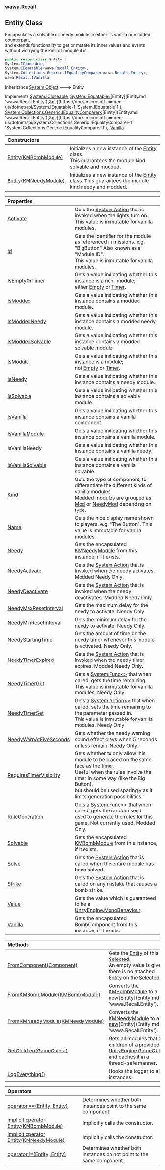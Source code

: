 ### [wawa.Recall](wawa.Recall.md 'wawa.Recall')

## Entity Class

Encapsulates a solvable or needy module in either its vanilla or modded counterpart,  
and extends functionality to get or mutate its inner values and events without worrying the kind of module it is.

```csharp
public sealed class Entity :
System.ICloneable,
System.IEquatable<wawa.Recall.Entity>,
System.Collections.Generic.IEqualityComparer<wawa.Recall.Entity>,
wawa.Recall.IVanilla
```

Inheritance [System.Object](https://docs.microsoft.com/en-us/dotnet/api/System.Object 'System.Object') &#129106; Entity

Implements [System.ICloneable](https://docs.microsoft.com/en-us/dotnet/api/System.ICloneable 'System.ICloneable'), [System.IEquatable&lt;](https://docs.microsoft.com/en-us/dotnet/api/System.IEquatable-1 'System.IEquatable`1')[Entity](Entity.md 'wawa.Recall.Entity')[&gt;](https://docs.microsoft.com/en-us/dotnet/api/System.IEquatable-1 'System.IEquatable`1'), [System.Collections.Generic.IEqualityComparer&lt;](https://docs.microsoft.com/en-us/dotnet/api/System.Collections.Generic.IEqualityComparer-1 'System.Collections.Generic.IEqualityComparer`1')[Entity](Entity.md 'wawa.Recall.Entity')[&gt;](https://docs.microsoft.com/en-us/dotnet/api/System.Collections.Generic.IEqualityComparer-1 'System.Collections.Generic.IEqualityComparer`1'), [IVanilla](IVanilla.md 'wawa.Recall.IVanilla')

| Constructors | |
| :--- | :--- |
| [Entity(KMBombModule)](Entity..ctor(KMBombModule).md 'wawa.Recall.Entity.Entity(KMBombModule)') | Initializes a new instance of the [Entity](Entity.md 'wawa.Recall.Entity') class.<br/>This guarantees the module kind solvable and modded. |
| [Entity(KMNeedyModule)](Entity..ctor(KMNeedyModule).md 'wawa.Recall.Entity.Entity(KMNeedyModule)') | Initializes a new instance of the [Entity](Entity.md 'wawa.Recall.Entity') class. This guarantees the module kind needy and modded. |

| Properties | |
| :--- | :--- |
| [Activate](Entity.Activate.md 'wawa.Recall.Entity.Activate') | Gets the [System.Action](https://docs.microsoft.com/en-us/dotnet/api/System.Action 'System.Action') that is invoked when the lights turn on.<br/>This value is immutable for vanilla modules. |
| [Id](Entity.Id.md 'wawa.Recall.Entity.Id') | Gets the identifier for the module as referenced in missions. e.g. "BigButton" Also known as a "Module ID".<br/>This value is immutable for vanilla modules. |
| [IsEmptyOrTimer](Entity.IsEmptyOrTimer.md 'wawa.Recall.Entity.IsEmptyOrTimer') | Gets a value indicating whether this instance is a non-module;<br/>either [Empty](Modules.md#wawa.Recall.Modules.Empty 'wawa.Recall.Modules.Empty') or [Timer](Modules.md#wawa.Recall.Modules.Timer 'wawa.Recall.Modules.Timer'). |
| [IsModded](Entity.IsModded.md 'wawa.Recall.Entity.IsModded') | Gets a value indicating whether this instance contains a modded module. |
| [IsModdedNeedy](Entity.IsModdedNeedy.md 'wawa.Recall.Entity.IsModdedNeedy') | Gets a value indicating whether this instance contains a modded needy module. |
| [IsModdedSolvable](Entity.IsModdedSolvable.md 'wawa.Recall.Entity.IsModdedSolvable') | Gets a value indicating whether this instance contains a modded solvable module. |
| [IsModule](Entity.IsModule.md 'wawa.Recall.Entity.IsModule') | Gets a value indicating whether this instance is a module;<br/>not [Empty](Modules.md#wawa.Recall.Modules.Empty 'wawa.Recall.Modules.Empty') or [Timer](Modules.md#wawa.Recall.Modules.Timer 'wawa.Recall.Modules.Timer'). |
| [IsNeedy](Entity.IsNeedy.md 'wawa.Recall.Entity.IsNeedy') | Gets a value indicating whether this instance contains a needy module. |
| [IsSolvable](Entity.IsSolvable.md 'wawa.Recall.Entity.IsSolvable') | Gets a value indicating whether this instance contains a solvable module. |
| [IsVanilla](Entity.IsVanilla.md 'wawa.Recall.Entity.IsVanilla') | Gets a value indicating whether this instance contains a vanilla component. |
| [IsVanillaModule](Entity.IsVanillaModule.md 'wawa.Recall.Entity.IsVanillaModule') | Gets a value indicating whether this instance contains a vanilla module. |
| [IsVanillaNeedy](Entity.IsVanillaNeedy.md 'wawa.Recall.Entity.IsVanillaNeedy') | Gets a value indicating whether this instance contains a vanilla needy. |
| [IsVanillaSolvable](Entity.IsVanillaSolvable.md 'wawa.Recall.Entity.IsVanillaSolvable') | Gets a value indicating whether this instance contains a vanilla solvable. |
| [Kind](Entity.Kind.md 'wawa.Recall.Entity.Kind') | Gets the type of component, to differentiate the different kinds of vanilla modules.<br/>Modded modules are grouped as [Mod](Modules.md#wawa.Recall.Modules.Mod 'wawa.Recall.Modules.Mod') or [NeedyMod](Modules.md#wawa.Recall.Modules.NeedyMod 'wawa.Recall.Modules.NeedyMod') depending on type. |
| [Name](Entity.Name.md 'wawa.Recall.Entity.Name') | Gets the nice display name shown to players. e.g. "The Button". This value is immutable for vanilla modules. |
| [Needy](Entity.Needy.md 'wawa.Recall.Entity.Needy') | Gets the encapsulated [KMNeedyModule](https://docs.microsoft.com/en-us/dotnet/api/KMNeedyModule 'KMNeedyModule') from this instance, if it exists. |
| [NeedyActivate](Entity.NeedyActivate.md 'wawa.Recall.Entity.NeedyActivate') | Gets the [System.Action](https://docs.microsoft.com/en-us/dotnet/api/System.Action 'System.Action') that is invoked when the needy activates. Modded Needy Only. |
| [NeedyDeactivate](Entity.NeedyDeactivate.md 'wawa.Recall.Entity.NeedyDeactivate') | Gets the [System.Action](https://docs.microsoft.com/en-us/dotnet/api/System.Action 'System.Action') that is invoked when the needy deactivates. Modded Needy Only. |
| [NeedyMaxResetInterval](Entity.NeedyMaxResetInterval.md 'wawa.Recall.Entity.NeedyMaxResetInterval') | Gets the maximum delay for the needy to activate. Needy Only. |
| [NeedyMinResetInterval](Entity.NeedyMinResetInterval.md 'wawa.Recall.Entity.NeedyMinResetInterval') | Gets the minimum delay for the needy to activate. Needy Only. |
| [NeedyStartingTime](Entity.NeedyStartingTime.md 'wawa.Recall.Entity.NeedyStartingTime') | Gets the amount of time on the needy timer whenever this module is activated. Needy Only. |
| [NeedyTimerExpired](Entity.NeedyTimerExpired.md 'wawa.Recall.Entity.NeedyTimerExpired') | Gets the [System.Action](https://docs.microsoft.com/en-us/dotnet/api/System.Action 'System.Action') that is invoked when the needy timer expires. Modded Needy Only. |
| [NeedyTimerGet](Entity.NeedyTimerGet.md 'wawa.Recall.Entity.NeedyTimerGet') | Gets a [System.Func&lt;&gt;](https://docs.microsoft.com/en-us/dotnet/api/System.Func-1 'System.Func`1') that when called, gets the time remaining.<br/>This value is immutable for vanilla modules. Needy Only. |
| [NeedyTimerSet](Entity.NeedyTimerSet.md 'wawa.Recall.Entity.NeedyTimerSet') | Gets a [System.Action&lt;&gt;](https://docs.microsoft.com/en-us/dotnet/api/System.Action-1 'System.Action`1') that when called, sets the time remaining to the parameter passed in.<br/>This value is immutable for vanilla modules. Needy Only. |
| [NeedyWarnAtFiveSeconds](Entity.NeedyWarnAtFiveSeconds.md 'wawa.Recall.Entity.NeedyWarnAtFiveSeconds') | Gets whether the needy warning sound effect plays when 5 seconds or less remain. Needy Only. |
| [RequiresTimerVisibility](Entity.RequiresTimerVisibility.md 'wawa.Recall.Entity.RequiresTimerVisibility') | Gets whether to only allow this module to be placed on the same face as the timer.<br/>Useful when the rules involve the timer in some way (like the Big Button),<br/>but should be used sparingly as it limits generation possibilities. |
| [RuleGeneration](Entity.RuleGeneration.md 'wawa.Recall.Entity.RuleGeneration') | Gets a [System.Func&lt;&gt;](https://docs.microsoft.com/en-us/dotnet/api/System.Func-1 'System.Func`1') that when called, gets the random seed<br/>used to generate the rules for this game. Not currently used. Modded Only. |
| [Solvable](Entity.Solvable.md 'wawa.Recall.Entity.Solvable') | Gets the encapsulated [KMBombModule](https://docs.microsoft.com/en-us/dotnet/api/KMBombModule 'KMBombModule') from this instance, if it exists. |
| [Solve](Entity.Solve.md 'wawa.Recall.Entity.Solve') | Gets the [System.Action](https://docs.microsoft.com/en-us/dotnet/api/System.Action 'System.Action') that is called when the entire module has been solved. |
| [Strike](Entity.Strike.md 'wawa.Recall.Entity.Strike') | Gets the [System.Action](https://docs.microsoft.com/en-us/dotnet/api/System.Action 'System.Action') that is called on any mistake that causes a bomb strike. |
| [Value](Entity.Value.md 'wawa.Recall.Entity.Value') | Gets the value which is guaranteed to be a [UnityEngine.MonoBehaviour](https://docs.microsoft.com/en-us/dotnet/api/UnityEngine.MonoBehaviour 'UnityEngine.MonoBehaviour'). |
| [Vanilla](Entity.Vanilla.md 'wawa.Recall.Entity.Vanilla') | Gets the encapsulated BombComponent from this instance, if it exists. |

| Methods | |
| :--- | :--- |
| [FromComponent(Component)](Entity.FromComponent(Component).md 'wawa.Recall.Entity.FromComponent(Component)') | Gets the [Entity](Entity.md 'wawa.Recall.Entity') of this [Selected](Selected.md 'wawa.Recall.Selected').<br/>An empty value is given if there is no attached [Entity](Entity.md 'wawa.Recall.Entity') on the [Selected](Selected.md 'wawa.Recall.Selected'). |
| [FromKMBombModule(KMBombModule)](Entity.FromKMBombModule(KMBombModule).md 'wawa.Recall.Entity.FromKMBombModule(KMBombModule)') | Converts the [KMBombModule](https://docs.microsoft.com/en-us/dotnet/api/KMBombModule 'KMBombModule') to a [new](https://docs.microsoft.com/en-us/dotnet/csharp/language-reference/keywords/new 'https://docs.microsoft.com/en-us/dotnet/csharp/language-reference/keywords/new')[Entity](Entity.md 'wawa.Recall.Entity'). |
| [FromKMNeedyModule(KMNeedyModule)](Entity.FromKMNeedyModule(KMNeedyModule).md 'wawa.Recall.Entity.FromKMNeedyModule(KMNeedyModule)') | Converts the [KMNeedyModule](https://docs.microsoft.com/en-us/dotnet/api/KMNeedyModule 'KMNeedyModule') to a [new](https://docs.microsoft.com/en-us/dotnet/csharp/language-reference/keywords/new 'https://docs.microsoft.com/en-us/dotnet/csharp/language-reference/keywords/new')[Entity](Entity.md 'wawa.Recall.Entity'). |
| [GetChildren(GameObject)](Entity.GetChildren(GameObject).md 'wawa.Recall.Entity.GetChildren(GameObject)') | Gets all modules that are children of a provided [UnityEngine.GameObject](https://docs.microsoft.com/en-us/dotnet/api/UnityEngine.GameObject 'UnityEngine.GameObject'), and caches it in a thread-safe manner. |
| [LogEverything()](Entity.LogEverything.md 'wawa.Recall.Entity.LogEverything()') | Hooks the logger to all instances. |

| Operators | |
| :--- | :--- |
| [operator ==(Entity, Entity)](Entity.op_Equality(Entity,Entity).md 'wawa.Recall.Entity.op_Equality(wawa.Recall.Entity, wawa.Recall.Entity)') | Determines whether both instances point to the same component. |
| [implicit operator Entity(KMBombModule)](Entity.Entity(KMBombModule).md 'wawa.Recall.Entity.op_Implicit wawa.Recall.Entity(KMBombModule)') | Implicitly calls the constructor. |
| [implicit operator Entity(KMNeedyModule)](Entity.Entity(KMNeedyModule).md 'wawa.Recall.Entity.op_Implicit wawa.Recall.Entity(KMNeedyModule)') | Implicitly calls the constructor. |
| [operator !=(Entity, Entity)](Entity.op_Inequality(Entity,Entity).md 'wawa.Recall.Entity.op_Inequality(wawa.Recall.Entity, wawa.Recall.Entity)') | Determines whether both instances do not point to the same component. |
